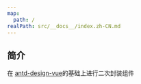 ```yaml
---
map:
  path: /
realPath: src/__docs__/index.zh-CN.md
---
```


## 简介

在 [antd-design-vue](https://antdv.com/docs/vue/introduce-cn)的基础上进行二次封装组件
